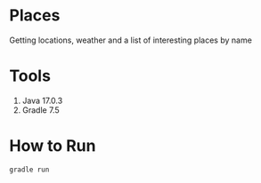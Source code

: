 # Places
 Getting locations, weather and a list of interesting places by name

# Tools

1. Java 17.0.3
2. Gradle 7.5

# How to Run

`gradle run`